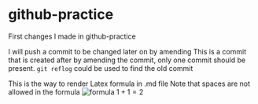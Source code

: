 # github-practice

First changes I made in github-practice

I will push a commit to be changed later on by amending
This is a commit that is created after by amending the commit, only one commit should be present.
`git reflog` could be used to find the old commit

This is the way to render Latex formula in .md file
Note that spaces are not allowed in the formula
![formula](https://render.githubusercontent.com/render/math?math=e^{i\pi}=-1)
$1+1=2$
